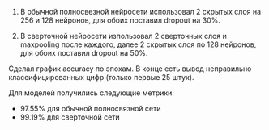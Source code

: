 1. В обычной полносвезной нейросети использовал 2 скрытых слоя на 256 и 128 нейронов, для обоих поставил dropоut на 30%.

2. В сверточной нейросети изпользовал 2 сверточных слоя и maxpooling после каждого, далее 2 скрытых слоя по 128 нейронов, для обоих поставил dropоut на 50%.

Сделал график accuracy по эпохам. В конце есть вывод неправильно классифицированных цифр (только первые 25 штук).

Для моделей получились следующие метрики:
- 97.55% для обычной полносвязной сети
- 99.19% для сверточной сети
